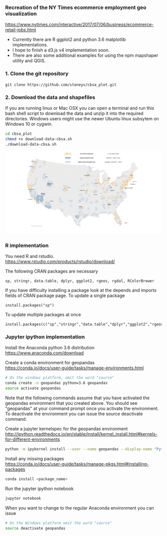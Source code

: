 
### Recreation of the NY Times ecommerce employment geo visualization
https://www.nytimes.com/interactive/2017/07/06/business/ecommerce-retail-jobs.html

* Currently there are R ggplot2 and python 3.6 matplotlib implementations.  
* I hope to finish a d3.js v4 implementation soon.  
* There are also some additional examples for using the npm mapshaper utility and QGIS.  

### 1. Clone the git repository
```
git clone https://github.com/stoneyv/cbsa_plot.git
```

### 2. Download the data and shapefiles
If you are running linux or Mac OSX you can open a terminal and run this bash shell script to download the data and unzip it into the required directories.  Windows users might use the newer Ubuntu linux subsytem on Windows 10 or cygwin.
```bash
cd cbsa_plot
chmod +x download-data-cbsa.sh
./download-data-cbsa.sh
```

<img src="images/ecommerce_2015_by_county_legend_ggplot_1900x1004.png"/>

### R implementation

You need R and rstudio.   
https://www.rstudio.com/products/rstudio/download/

The following CRAN packages are necessary
```
sp, stringr, data.table, dplyr, ggplot2, rgeos, rgdal, RColorBrewer
```
If you have difficulty installing a package look at the depends and imports fields of CRAN package page.
To update a single package

```
install.packages("sp")
```
To update multiple packages at once
```
install.packages(c("sp","stringr","data.table","dplyr","ggplot2","rgeos","rgdal","RColorBrewer"))
```

### Jupyter ipython implementation

Install the Anaconda python 3.6 distribution  
https://www.anaconda.com/download

Create a conda environment for geopandas  
https://conda.io/docs/user-guide/tasks/manage-environments.html
```bash
# On the windows platform, omit the word "source"
conda create -n geopandas python=3.6 geopandas
source activate geopandas
```
Note that the following commands assume that you have activated the geopandas environment that you created above.  You should see "geopandas" at your command prompt once you activate the environment.  To deactivate the environment you can issue the source deactivate command.

Create a jupyter kernelspec for the geopandas environment  
http://ipython.readthedocs.io/en/stable/install/kernel_install.html#kernels-for-different-environments
```bash
python -m ipykernel install --user --name geopandas --display-name "Python (geopandas)"
```
Install any missing packages  
https://conda.io/docs/user-guide/tasks/manage-pkgs.html#installing-packages
```bash
conda install <package_name>
```
Run the jupyter ipython notebook
```bash
jupyter notebook
```
When you want to change to the regular Anaconda environment you can issue 
```bash
# On the Windows platform omit the word "source"
source deactivate geopandas
```

